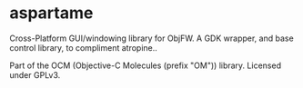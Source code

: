 aspartame
======

Cross-Platform GUI/windowing library for ObjFW.
A GDK wrapper, and base control library, to compliment atropine..

Part of the OCM (Objective-C Molecules (prefix "OM")) library.
Licensed under GPLv3.
